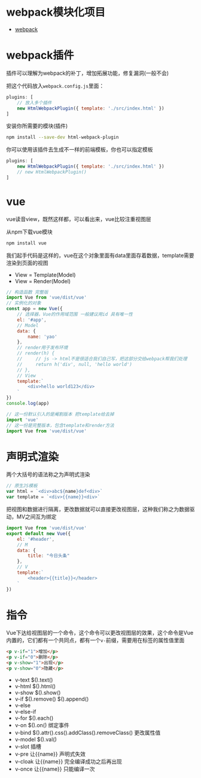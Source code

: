 # webpack模块化项目

- [webpack](./webpack)

# webpack插件

插件可以理解为webpack的补丁，增加拓展功能，修复漏洞(一般不会)

把这个代码放入`webpack.config.js`里面：
```js
plugins: [
    // 放入多个插件
    new HtmlWebpackPlugin({ template: './src/index.html' })
]
```
安装你所需要的模块(插件)
```bash
npm install --save-dev html-webpack-plugin
```
你可以使用该插件去生成不一样的前端模板，你也可以指定模板
```js
plugins: [
    new HtmlWebpackPlugin({ template: './src/index.html' })
    // new HtmlWebpackPlugin()
]
```

# vue

vue读音view，既然这样都，可以看出来，vue比较注重视图层

从npm下载vue模块
```bash
npm install vue
```
我们起手代码是这样的，vue在这个对象里面有data里面存着数据，template需要渲染到页面的视图

- View = Template(Model)
- View = Render(Model)
```js
// 构造函数 完整版
import Vue from 'vue/dist/vue'
// 实例化的对象
const app = new Vue({
    // 选择器，Vue的作用域范围 一般建议用id 具有唯一性
    el: '#app',
    // Model
    data: {
        name: 'yao'
    },
    // render用于发布环境
    // render(h) {
    //     // js -> html不是很适合我们自己写，把这部分交给webpack帮我们处理
    //     return h('div', null, 'hello world')
    // },
    // View
    template:`
        <div>hello world123</div>
    `
})
console.log(app)
```

```js
// 这一份默认引入的是阉割版本 把template给去掉
import 'vue'
// 这一份是完整版本，包含template和render方法
import Vue from 'vue/dist/vue'
```

# 声明式渲染

两个大括号的语法称之为声明式渲染
```js
// 原生JS模板
var html = `<div>abc${name}def<div>`
var template = `<div>{{name}}<div>`
```

把视图和数据进行隔离，更改数据就可以直接更改视图层，这种我们称之为数据驱动，MV之间互为绑定
```js
import Vue from 'vue/dist/vue'
export default new Vue({
    el: '#header',
    // M
    data: {
        title: "今日头条"
    },
    // V
    template:`
        <header>{{title}}</header>
    `
})
```

# 指令

Vue下达给视图层的一个命令，这个命令可以更改视图层的效果，这个命令是Vue内置的，它们都有一个共同点，都有一个`v-`前缀，需要用在标签的属性值里面

```html
<p v-if="1">增加</p>
<p v-if="0">删除</p>
<p v-show="1">出现</p>
<p v-show="0">隐藏</p>
```

- v-text $().text()
- v-html $().html()
- v-show $().show()
- v-if $().remove() $().append()
- v-else
- v-else-if
- v-for $().each()
- v-on $().on() 绑定事件
- v-bind $().attr().css().addClass().removeClass() 更改属性值
- v-model $().val()
- v-slot 插槽
- v-pre 让{{name}} 声明式失效
- v-cloak 让{{name}} 完全编译成功之后再出现
- v-once 让{{name}} 只能编译一次